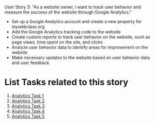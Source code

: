 User Story 3:
"As a website owner, I want to track user behavior and measure the success of the website through Google Analytics."

* Set up a Google Analytics account and create a new property for mywebclass.org
* Add the Google Analytics tracking code to the website
* Create custom reports to track user behavior on the website, such as page views, time spent on the site, and clicks
* Analyze user behavior data to identify areas for improvement on the website
* Make necessary updates to the website based on user behavior data and user feedback


# List Tasks related to this story
1. [Analytics Task 1](tasks/analytics-1.md)
2. [Analytics Task 2](tasks/analytics-2.md)
3. [Analytics Task 3](tasks/analytics-3.md)
4. [Analytics Task 4](tasks/analytics-4.md)
5. [Analytics Task 5](tasks/analytics-5.md)